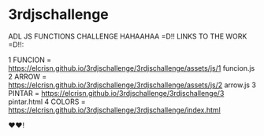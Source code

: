 # 3rdjschallenge
ADL JS FUNCTIONS CHALLENGE HAHAAHAA =D!!
LINKS TO THE WORK =D!!:

1 FUNCION = https://elcrisn.github.io/3rdjschallenge/3rdjschallenge/assets/js/1 funcion.js
2 ARROW = https://elcrisn.github.io/3rdjschallenge/3rdjschallenge/assets/js/2 arrow.js
3 PINTAR = https://elcrisn.github.io/3rdjschallenge/3rdjschallenge/3 pintar.html
4 COLORS = https://elcrisn.github.io/3rdjschallenge/3rdjschallenge/index.html

❤❤!
